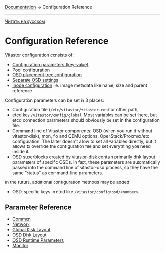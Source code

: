 [Documentation](../README.md#documentation) → Configuration Reference

-----

[Читать на русском](config.ru.md)

# Configuration Reference

Vitastor configuration consists of:
- [Configuration parameters (key-value)](#parameter-reference)
- [Pool configuration](config/pool.en.md)
- [OSD placement tree configuration](config/pool.en.md#placement-tree)
- [Separate OSD settings](config/pool.en.md#osd-settings)
- [Inode configuration](config/inode.en.md) i.e. image metadata like name, size and parent reference

Configuration parameters can be set in 3 places:
- Configuration file (`/etc/vitastor/vitastor.conf` or other path)
- etcd key `/vitastor/config/global`. Most variables can be set there, but etcd
  connection parameters should obviously be set in the configuration file.
- Command line of Vitastor components: OSD (when you run it without vitastor-disk),
  mon, fio and QEMU options, OpenStack/Proxmox/etc configuration. The latter
  doesn't allow to set all variables directly, but it allows to override the
  configuration file and set everything you need inside it.
- OSD superblocks created by [vitastor-disk](usage/disk.en.md) contain
  primarily disk layout parameters of specific OSDs. In fact, these parameters
  are automatically passed into the command line of vitastor-osd process, so
  they have the same "status" as command-line parameters.

In the future, additional configuration methods may be added:
- OSD-specific keys in etcd like `/vitastor/config/osd/<number>`.

## Parameter Reference

- [Common](config/common.en.md)
- [Network](config/network.en.md)
- [Global Disk Layout](config/layout-cluster.en.md)
- [OSD Disk Layout](config/layout-osd.en.md)
- [OSD Runtime Parameters](config/osd.en.md)
- [Monitor](config/monitor.en.md)
